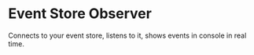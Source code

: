 Event Store Observer
====================

Connects to your event store, listens to it, shows events in console in real time.
